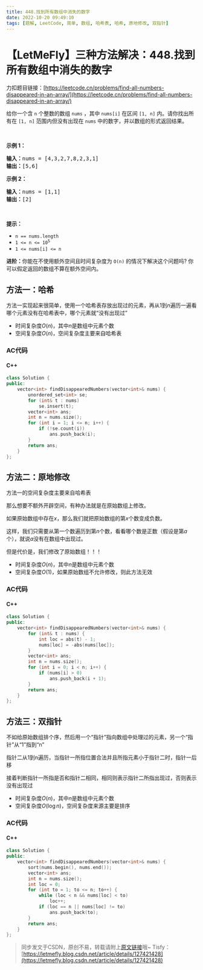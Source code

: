 ```yaml
---
title: 448.找到所有数组中消失的数字
date: 2022-10-20 09:49:10
tags: [题解, LeetCode, 简单, 数组, 哈希表, 哈希, 原地修改, 双指针]
---
```


# 【LetMeFly】三种方法解决：448.找到所有数组中消失的数字

力扣题目链接：[https://leetcode.cn/problems/find-all-numbers-disappeared-in-an-array/](https://leetcode.cn/problems/find-all-numbers-disappeared-in-an-array/)

<p>给你一个含 <code>n</code> 个整数的数组 <code>nums</code> ，其中 <code>nums[i]</code> 在区间 <code>[1, n]</code> 内。请你找出所有在 <code>[1, n]</code> 范围内但没有出现在 <code>nums</code> 中的数字，并以数组的形式返回结果。</p>

<p> </p>

<p><strong>示例 1：</strong></p>

<pre>
<strong>输入：</strong>nums = [4,3,2,7,8,2,3,1]
<strong>输出：</strong>[5,6]
</pre>

<p><strong>示例 2：</strong></p>

<pre>
<strong>输入：</strong>nums = [1,1]
<strong>输出：</strong>[2]
</pre>

<p> </p>

<p><strong>提示：</strong></p>

<ul>
	<li><code>n == nums.length</code></li>
	<li><code>1 <= n <= 10<sup>5</sup></code></li>
	<li><code>1 <= nums[i] <= n</code></li>
</ul>

<p><strong>进阶：</strong>你能在不使用额外空间且时间复杂度为<em> </em><code>O(n)</code><em> </em>的情况下解决这个问题吗? 你可以假定返回的数组不算在额外空间内。</p>


    
## 方法一：哈希

方法一实现起来很简单，使用一个哈希表存放出现过的元素，再从$1$到$n$遍历一遍看哪个元素没有在哈希表中，哪个元素就“没有出现过”

+ 时间复杂度$O(n)$，其中$n$是数组中元素个数
+ 空间复杂度$O(n)$，空间复杂度主要来自哈希表

### AC代码

#### C++

```cpp
class Solution {
public:
    vector<int> findDisappearedNumbers(vector<int>& nums) {
        unordered_set<int> se;
        for (int& t : nums)
            se.insert(t);
        vector<int> ans;
        int n = nums.size();
        for (int i = 1; i <= n; i++) {
            if (!se.count(i))
                ans.push_back(i);
        }
        return ans;
    }
};
```

## 方法二：原地修改

方法一的空间复杂度主要来自哈希表

那么想要不额外开辟空间，有种办法就是在原始数组上修改。

如果原始数组中存在$x$，那么我们就把原始数组的第$x$个数变成负数。

这样，我们只需要从第一个数遍历到第$n$个数，看看哪个数是正数（假设是第$a$个），就说$a$没有在数组中出现过。

但是代价是，我们修改了原始数组！！！

+ 时间复杂度$O(n)$，其中$n$是数组中元素个数
+ 空间复杂度$O(1)$，如果原始数组不允许修改，则此方法无效

### AC代码

#### C++

```cpp
class Solution {
public:
    vector<int> findDisappearedNumbers(vector<int>& nums) {
        for (int& t : nums) {
            int loc = abs(t) - 1;
            nums[loc] = -abs(nums[loc]);
        }
        vector<int> ans;
        int n = nums.size();
        for (int i = 0; i < n; i++) {
            if (nums[i] > 0)
                ans.push_back(i + 1);
        }
        return ans;
    }
};
```

## 方法三：双指针

不如给原始数组排个序，然后用一个“指针”指向数组中处理过的元素，另一个“指针”从“1”指到“n”

指针二从1到n遍历，当指针一所指位置合法并且所指元素小于指针二时，指针一后移

接着判断指针一所指是否和指针二相同，相同则表示指针二所指出现过，否则表示没有出现过

+ 时间复杂度$O(n)$，其中$n$是数组中元素个数
+ 空间复杂度$O(\log n)$，空间复杂度来源主要是排序

### AC代码

#### C++

```cpp
class Solution {
public:
    vector<int> findDisappearedNumbers(vector<int>& nums) {
        sort(nums.begin(), nums.end());
        vector<int> ans;
        int n = nums.size();
        int loc = 0;
        for (int to = 1; to <= n; to++) {
            while (loc < n && nums[loc] < to)
                loc++;
            if (loc == n || nums[loc] != to)
                ans.push_back(to);
        }
        return ans;
    }
};
```

> 同步发文于CSDN，原创不易，转载请附上[原文链接](https://leetcode.letmefly.xyz/2022/10/20/LeetCode%200448.%E6%89%BE%E5%88%B0%E6%89%80%E6%9C%89%E6%95%B0%E7%BB%84%E4%B8%AD%E6%B6%88%E5%A4%B1%E7%9A%84%E6%95%B0%E5%AD%97/)哦~
> Tisfy：[https://letmefly.blog.csdn.net/article/details/127421428](https://letmefly.blog.csdn.net/article/details/127421428)
